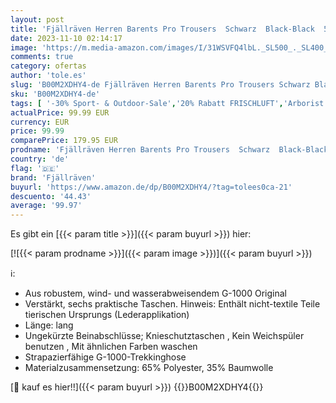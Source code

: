```yaml
---
layout: post
title: 'Fjällräven Herren Barents Pro Trousers  Schwarz  Black-Black  50 EU'
date: 2023-11-10 02:14:17
image: 'https://m.media-amazon.com/images/I/31WSVFQ4lbL._SL500_._SL400_.jpg'
comments: true
category: ofertas
author: 'tole.es'
slug: 'B00M2XDHY4-de Fjällräven Herren Barents Pro Trousers Schwarz Black-Black...'
sku: 'B00M2XDHY4-de'
tags: [ '-30% Sport- & Outdoor-Sale','20% Rabatt FRISCHLUFT','Arborist Merchandising Root','Fashion','Outdoor Bekleidung für Herren','Outdoor Hosen für Herren','Outdoor-Bekleidung','Self Service','Special Features Stores','Sport & Freizeit','Sportartspezifische Bekleidung','Sports-Promotions','ef3a019d-6628-41d5-b303-291126686917_0','ef3a019d-6628-41d5-b303-291126686917_3001','ef3a019d-6628-41d5-b303-291126686917_3801','ef3a019d-6628-41d5-b303-291126686917_7401','fjällräven','🇩🇪', ]
actualPrice: 99.99 EUR
currency: EUR
price: 99.99
comparePrice: 179.95 EUR
prodname: 'Fjällräven Herren Barents Pro Trousers  Schwarz  Black-Black  50 EU'
country: 'de'
flag: '🇩🇪'
brand: 'Fjällräven'
buyurl: 'https://www.amazon.de/dp/B00M2XDHY4/?tag=tolees0ca-21'
descuento: '44.43'
average: '99.97'
---
```


Es gibt ein [{{< param title >}}]({{< param buyurl >}}) hier:

[![{{< param prodname >}}]({{< param image >}})]({{< param buyurl >}})

ℹ️:

- Aus robustem, wind- und wasserabweisendem G-1000 Original
- Verstärkt, sechs praktische Taschen. Hinweis: Enthält nicht-textile Teile tierischen Ursprungs (Lederapplikation)
- Länge: lang
- Ungekürzte Beinabschlüsse; Knieschutztaschen , Kein Weichspüler benutzen , Mit ähnlichen Farben waschen
- Strapazierfähige G-1000-Trekkinghose
- Materialzusammensetzung: 65% Polyester, 35% Baumwolle

[🛒 kauf es hier!!]({{< param buyurl >}})
{{<world>}}B00M2XDHY4{{</world>}}
